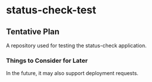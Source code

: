 # status-check-test

## Tentative Plan
A repository used for testing the status-check application.
### Things to Consider for Later
In the future, it may also support deployment requests. 

